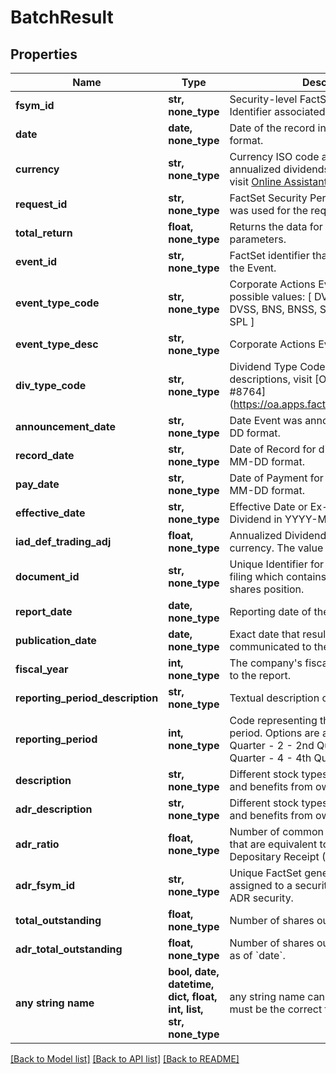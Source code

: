 # BatchResult


## Properties
Name | Type | Description | Notes
------------ | ------------- | ------------- | -------------
**fsym_id** | **str, none_type** | Security-level FactSet Permanent Identifier associated with the identifier. | [optional] 
**date** | **date, none_type** | Date of the record in YYYY-MM-DD format. | [optional] 
**currency** | **str, none_type** | Currency ISO code associated with the annualized dividends.For more details, visit [Online Assistant Page #1470](https://oa.apps.factset.com/pages/1470). | [optional] 
**request_id** | **str, none_type** | FactSet Security Permanent Identifier that was used for the request. | [optional] 
**total_return** | **float, none_type** | Returns the data for the given input parameters. | [optional] 
**event_id** | **str, none_type** | FactSet identifier that uniquely identifies the Event. | [optional] 
**event_type_code** | **str, none_type** | Corporate Actions Event type code, possible values: [ DVC, DVCD, DRP, DVS, DVSS, BNS, BNSS, SPO, DSR, FSP, RSP, SPL ] | [optional] 
**event_type_desc** | **str, none_type** | Corporate Actions Event type description. | [optional] 
**div_type_code** | **str, none_type** | Dividend Type Code. For code descriptions, visit [Online Assistant Page #8764] (https://oa.apps.factset.com/pages/8764).  | [optional] 
**announcement_date** | **str, none_type** | Date Event was announced in YYYY-MM-DD format. | [optional] 
**record_date** | **str, none_type** | Date of Record for distribution in YYYY-MM-DD format. | [optional] 
**pay_date** | **str, none_type** | Date of Payment for distribution in YYYY-MM-DD format. | [optional] 
**effective_date** | **str, none_type** | Effective Date or Ex-Date of Annualized Dividend in YYYY-MM-DD format. | [optional] 
**iad_def_trading_adj** | **float, none_type** | Annualized Dividend value in the trading currency. The value is adjusted for splits | [optional] 
**document_id** | **str, none_type** | Unique Identifier for each document or filing which contains the outstanding shares position. | [optional] 
**report_date** | **date, none_type** | Reporting date of the position. | [optional] 
**publication_date** | **date, none_type** | Exact date that results have been communicated to the market. | [optional] 
**fiscal_year** | **int, none_type** | The company&#39;s fiscal year corresponding to the report. | [optional] 
**reporting_period_description** | **str, none_type** | Textual description of the reporting period. | [optional] 
**reporting_period** | **int, none_type** | Code representing the unique reporting period. Options are as follows: - 1 - 1st Quarter - 2 - 2nd Quarter - 3 - 3rd Quarter - 4 - 4th Quarter - 6 - Mid-Year  | [optional] 
**description** | **str, none_type** | Different stock types based on the rights and benefits from ownership. | [optional] 
**adr_description** | **str, none_type** | Different stock types based on the rights and benefits from ownership for the ADR. | [optional] 
**adr_ratio** | **float, none_type** | Number of common or ordinary shares that are equivalent to one American Depositary Receipt (ADR). | [optional] 
**adr_fsym_id** | **str, none_type** | Unique FactSet generated identifier assigned to a security, representing the ADR security. | [optional] 
**total_outstanding** | **float, none_type** | Number of shares outstanding as of &#x60;date&#x60;. | [optional] 
**adr_total_outstanding** | **float, none_type** | Number of shares outstanding for the ADR as of &#x60;date&#x60;. | [optional] 
**any string name** | **bool, date, datetime, dict, float, int, list, str, none_type** | any string name can be used but the value must be the correct type | [optional]

[[Back to Model list]](../README.md#documentation-for-models) [[Back to API list]](../README.md#documentation-for-api-endpoints) [[Back to README]](../README.md)


